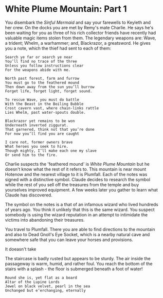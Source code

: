 # White Plume Mountain: Part 1

You disembark the _Sinful Mermaid_ and say your farewells to Keyleth and her crew. On the docks you are met by Remy's mate Charlie. He says he's been waiting for you as three of his rich collector friends have recently had valuable magic items stolen from them. The legendary weapons are: Wave, a trident; Whelm, a warhammer; and, Blackrazor, a greatsword. He gives you a note, which the thief had sent to each of them:

	Search ye far or search ye near
	You’ll find no trace of the three
	Unless you follow instructions clear
	For the weapons abide with me.

	North past forest, farm and furrow
	You must go to the feathered mound
	Then down away from the sun you’ll burrow
	Forget life, forget light, forget sound.

	To rescue Wave, you must do battle
	With the Beast in the Boiling Bubble
	Crost cavern vast, where chain-links rattle
	Lies Whelm, past water-spouts double.

	Blackrazor yet remains to be won
	Underneath inverted ziggurat.
	That garnered, think not that you’re done
	For now you’ll find you are caught

	I care not, former owners brave
	What heroes you seek to hire.
	Though mighty, I’ll make each one my slave
	Or send him to the fire.

Charlie suspects the 'feathered mound' is _White Plume Mountain_ but he doesn't know what the rest of it refers to. This mountain is near mount Hotenow and the nearest village to it is Plumfall. Each of the notes was signed with a distinctive symbol. Claude decides to research the symbol while the rest of you sell off the treasures from the temple and buy yourselves improved equipment. A few weeks later you gather to learn what Claude has discovered.

The symbol on the notes is a that of an infamous wizard who lived hundreds of years ago. You think it unlikely that this is the same wizard. You suspect somebody is using the wizard reputation in an attempt to intimidate the victims into abandoning their treasures.

You travel to Plumfall. There you are able to find directions to the mountain and also to Dead Gnoll's Eye Socket, which is a nearby natural cave and somewhere safe that you can leave your horses and provisions.

It doeasn't take

The staircase is badly rusted but appears to be sturdy. The air inside the passageway is warm, humid, and rather foul. You reach the bottom of the stairs with a splash - the floor is submerged beneath a foot of water!

	Round she is, yet flat as a board
	Altar of the Lupine Lords
	Jewel on black velvet, pearl in the sea
	Unchanged but e’erchanging, eternally
